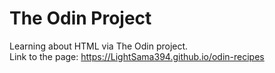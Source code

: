 # The Odin Project
Learning about HTML via The Odin project.
<br>
Link to the page: https://LightSama394.github.io/odin-recipes